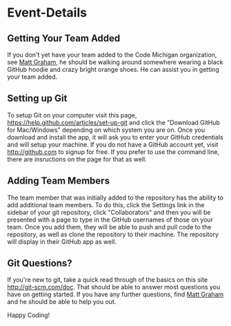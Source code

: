 Event-Details
=============

## Getting Your Team Added
If you don't yet have your team added to the Code Michigan organization, see [Matt Graham](https://github.com/mattgraham), he should be walking around somewhere wearing a black GitHub hoodie and crazy bright orange shoes. He can assist you in getting your team added.

## Setting up Git
To setup Git on your computer visit this page, https://help.github.com/articles/set-up-git and click the "Download GitHub for Mac/Windows" depending on which system you are on. Once you download and install the app, it will ask you to enter your GitHub credentials and will setup your machine. If you do not have a GitHub account yet, visit http://github.com to signup for free. If you prefer to use the command line, there are insructions on the page for that as well.

## Adding Team Members
The team member that was initially added to the repository has the ability to add additional team members. To do this, click the Settings link in the sidebar of your git repository, click "Collaborators" and then you will be presented with a page to type in the GitHub usernames of those on your team. Once you add them, they will be able to push and pull code to the repository, as well as clone the repository to their machine. The repository will display in their GitHub app as well.

## Git Questions?
If you're new to git, take a quick read through of the basics on this site http://git-scm.com/doc. That should be able to answer most questions you have on getting started. If you have any further questions, find [Matt Graham](https://github.com/mattgraham) and he should be able to help you out.

Happy Coding!
